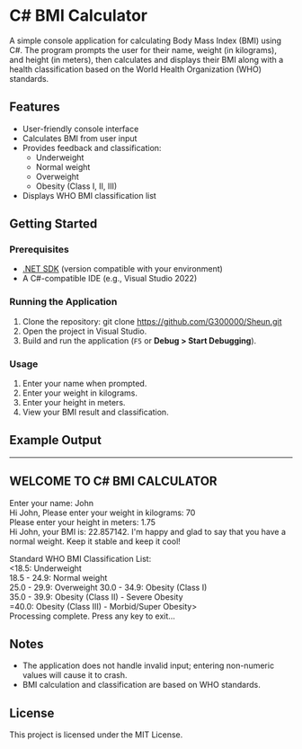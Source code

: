 # C# BMI Calculator

A simple console application for calculating Body Mass Index (BMI) using C#. The program prompts the user for their name, weight (in kilograms), and height (in meters), then calculates and displays their BMI along with a health classification based on the World Health Organization (WHO) standards.

## Features

- User-friendly console interface
- Calculates BMI from user input
- Provides feedback and classification:
  - Underweight
  - Normal weight
  - Overweight
  - Obesity (Class I, II, III)
- Displays WHO BMI classification list

## Getting Started

### Prerequisites

- [.NET SDK](https://dotnet.microsoft.com/download) (version compatible with your environment)
- A C#-compatible IDE (e.g., Visual Studio 2022)

### Running the Application

1. Clone the repository: git clone https://github.com/G300000/Sheun.git
2. Open the project in Visual Studio.
3. Build and run the application (`F5` or __Debug > Start Debugging__).

### Usage

1. Enter your name when prompted.
2. Enter your weight in kilograms.
3. Enter your height in meters.
4. View your BMI result and classification.

## Example Output

--------------------------------------
 WELCOME TO C# BMI CALCULATOR     
--------------------------------------
Enter your name: John   
Hi John, Please enter your weight in kilograms: 70   
Please enter your height in meters: 1.75   
Hi John, your BMI is: 22.857142. I'm happy and glad to say that you have a normal weight. Keep it stable and keep it cool!  

Standard WHO BMI Classification List:  
<18.5: Underweight  
18.5 - 24.9: Normal weight  
25.0 - 29.9: Overweight 30.0 - 34.9: Obesity (Class I)  
35.0 - 39.9: Obesity (Class II) - Severe Obesity  
=40.0: Obesity (Class III) - Morbid/Super Obesity>  
Processing complete. Press any key to exit...  

## Notes

- The application does not handle invalid input; entering non-numeric values will cause it to crash.
- BMI calculation and classification are based on WHO standards.

## License

This project is licensed under the MIT License.
